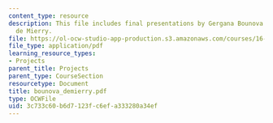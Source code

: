 ```yaml
---
content_type: resource
description: This file includes final presentations by Gergana Bounova and Timoth?ee
  de Mierry.
file: https://ol-ocw-studio-app-production.s3.amazonaws.com/courses/16-622-experimental-projects-ii-fall-2003/3c733c60b6d7123fc6efa333280a34ef_bounova_demierry.pdf
file_type: application/pdf
learning_resource_types:
- Projects
parent_title: Projects
parent_type: CourseSection
resourcetype: Document
title: bounova_demierry.pdf
type: OCWFile
uid: 3c733c60-b6d7-123f-c6ef-a333280a34ef
---
```

